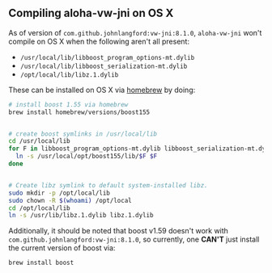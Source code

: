 ## Compiling aloha-vw-jni on OS X

As of version of `com.github.johnlangford:vw-jni:8.1.0`, `aloha-vw-jni` won't compile on OS X when the following aren't
all present:

* `/usr/local/lib/libboost_program_options-mt.dylib`
* `/usr/local/lib/libboost_serialization-mt.dylib`
* `/opt/local/lib/libz.1.dylib`

These can be installed on OS X via [homebrew](http://brew.sh) by doing:


```bash
# install boost 1.55 via homebrew
brew install homebrew/versions/boost155


# create boost symlinks in /usr/local/lib
cd /usr/local/lib
for F in libboost_program_options-mt.dylib libboost_serialization-mt.dylib; do
  ln -s /usr/local/opt/boost155/lib/$F $F
done


# Create libz symlink to default system-installed libz.
sudo mkdir -p /opt/local/lib
sudo chown -R $(whoami) /opt/local
cd /opt/local/lib
ln -s /usr/lib/libz.1.dylib libz.1.dylib
```

Additionally, it should be noted that boost v1.59 doesn't work with `com.github.johnlangford:vw-jni:8.1.0`, so
currently, one **CAN'T** just install the current version of boost via:

```bash
brew install boost
```

